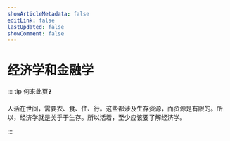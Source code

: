 ```yaml
---
showArticleMetadata: false
editLink: false
lastUpdated: false
showComment: false
---
```


# 经济学和金融学

::: tip 何来此页❓

人活在世间，需要衣、食、住、行。这些都涉及生存资源，而资源是有限的。所以，经济学就是关乎于生存。所以活着，至少应该要了解经济学。

:::
